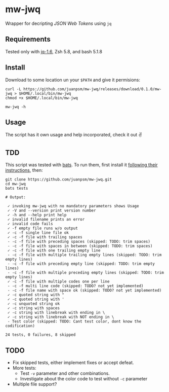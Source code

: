 # mw-jwq
Wrapper for decripting *JSON Web Tokens* using `jq`

## Requirements
Tested only with [jq-1.6](https://stedolan.github.io/jq/), Zsh 5.8, and bash 5.1.8

## Install

Download to some location un your `$PATH` and give it permisions:

```console
curl -L https://github.com/juanpsm/mw-jwq/releases/download/0.1.0/mw-jwq > $HOME/.local/bin/mw-jwq
chmod +x $HOME/.local/bin/mw-jwq

mw-jwq -h
```
## Usage

The script has it own usage and help incorporated, check it out ✌️

## TDD

This script was tested with [bats](). To run them, first install it
[following their instructions](),
then:

```console
git clone https://github.com/juanpsm/mw-jwq.git
cd mw-jwq
bats tests

# Output:

 ✓ invoking mw-jwq with no mandatory parameters shows Usage
 ✓ -V and --version print version number
 ✓ -h and --help print help
 ✓ invalid filename prints an error
 ✓ invalid code fails
 ✓ -f empty file runs w/o output
 ✓ -c -f single line file ok
 ✓ -c -f file with trailing spaces
 - -c -f file with preceding spaces (skipped: TODO: trim spaces)
 - -c -f file with spaces in between (skipped: TODO: trim spaces)
 ✓ -c -f file with one trailing empty line
 - -c -f file with multiple trailing empty lines (skipped: TODO: trim empty lines)
 - -c -f file with preceding empty line (skipped: TODO: trim empty lines)
 - -c -f file with multiple preceding empty lines (skipped: TODO: trim empty lines)
 ✓ -c -f file with multiple codes one per line
 - -c -f multi line code (skipped: TODO? not yet implemented)
 - -c -f file name with space ok (skipped: TODO? not yet implemented)
 ✓ -c quoted string with "
 ✓ -c quoted string with '
 ✓ -c unquoted string ok
 ✓ -c string with spaces
 ✓ -c string with linebreak with ending in \
 ✓ -c string with linebreak with NOT ending in \
 - Test color (skipped: TODO: Cant test color, dont know the codification)

24 tests, 0 failures, 8 skipped
```

## TODO

* Fix skipped tests, either implement fixes or accept defeat.
* More tests:
  * Test `-v` parameter and other combinations.
  * Investigate about the color code to test without `-c` parameter
* Multiple file support?
